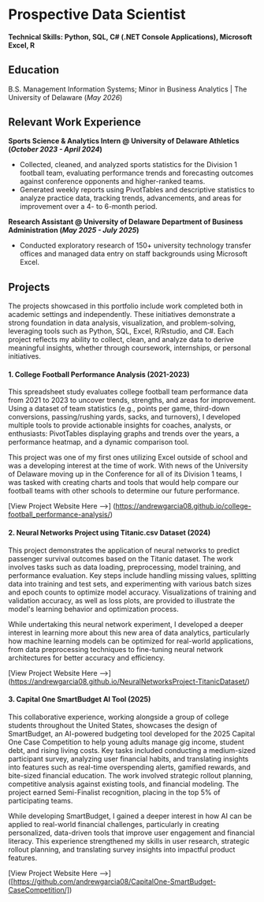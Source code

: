 # Prospective Data Scientist

#### Technical Skills: Python, SQL, C# (.NET Console Applications), Microsoft Excel, R

## Education
B.S. Management Information Systems; Minor in Business Analytics | The University of Delaware (_May 2026_)								       		


## Relevant Work Experience
**Sports Science & Analytics Intern @ University of Delaware Athletics (_October 2023 - April 2024_)**
- Collected, cleaned, and analyzed sports statistics for the Division 1 football team, evaluating performance trends and forecasting outcomes against conference opponents and higher-ranked teams.
- Generated weekly reports using PivotTables and descriptive statistics to analyze practice data, tracking trends, advancements, and areas for improvement over a 4- to 6-month period.

**Research Assistant @ University of Delaware Department of Business Administration (_May 2025 - July 2025_)**
- Conducted exploratory research of 150+ university technology transfer offices and managed data entry on staff backgrounds using Microsoft Excel.

## Projects
The projects showcased in this portfolio include work completed both in academic settings and independently. These initiatives demonstrate a strong foundation in data analysis, visualization, and problem-solving, 
leveraging tools such as Python, SQL, Excel, R/Rstudio, and C#. Each project reflects my ability to collect, clean, and analyze data to derive meaningful insights, whether through coursework, internships, or 
personal initiatives.

#### 1. College Football Performance Analysis (2021-2023)
This spreadsheet study evaluates college football team performance data from 2021 to 2023 to uncover trends, strengths, and areas for improvement. Using a dataset of team statistics (e.g., points per game, third-down conversions, passing/rushing yards, sacks, and turnovers), I developed multiple tools to provide actionable insights for coaches, analysts, or enthusiasts: PivotTables displaying graphs and trends over the years, a performance heatmap, and a dynamic comparison tool.

This project was one of my first ones utilizing Excel outside of school and was a developing interest at the time of work. With news of the University of Delaware moving up in the Conference for all of its Division 1 teams, I was tasked with creating charts and tools that would help compare our football teams with other schools to determine our future performance.

[View Project Website Here -->] (https://andrewgarcia08.github.io/college-football_performance-analysis/)

#### 2. Neural Networks Project using Titanic.csv Dataset (2024)
This project demonstrates the application of neural networks to predict passenger survival outcomes based on the Titanic dataset. The work involves tasks such as data loading, preprocessing, model training, and performance evaluation. Key steps include handling missing values, splitting data into training and test sets, and experimenting with various batch sizes and epoch counts to optimize model accuracy. Visualizations of training and validation accuracy, as well as loss plots, are provided to illustrate the model's learning behavior and optimization process.

While undertaking this neural network experiment, I developed a deeper interest in learning more about this new area of data analytics, particularly how machine learning models can be optimized for real-world applications, from data preprocessing techniques to fine-tuning neural network architectures for better accuracy and efficiency. 

[View Project Website Here -->] (https://andrewgarcia08.github.io/NeuralNetworksProject-TitanicDataset/)

#### 3. Capital One SmartBudget AI Tool (2025)
This collaborative experience, working alongside a group of college students throughout the United States, showcases the design of SmartBudget, an AI-powered budgeting tool developed for the 2025 Capital One Case Competition to help young adults manage gig income, student debt, and rising living costs. Key tasks included conducting a medium-sized participant survey, analyzing user financial habits, and translating insights into features such as real-time overspending alerts, gamified rewards, and bite-sized financial education. The work involved strategic rollout planning, competitive analysis against existing tools, and financial modeling. The project earned Semi-Finalist recognition, placing in the top 5% of participating teams.

While developing SmartBudget, I gained a deeper interest in how AI can be applied to real-world financial challenges, particularly in creating personalized, data-driven tools that improve user engagement and financial literacy. This experience strengthened my skills in user research, strategic rollout planning, and translating survey insights into impactful product features.

[View Project Website Here -->] ([https://github.com/andrewgarcia08/CapitalOne-SmartBudget-CaseCompetition/])
